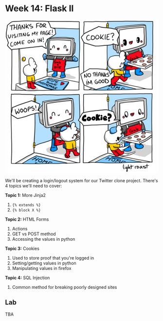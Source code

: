 # Week 14: Flask II

<center>
<img width=600px src=lkiuta60nio31.jpg />
</center>

We'll be creating a login/logout system for our Twitter clone project.
There's 4 topics we'll need to cover:

**Topic 1:** More Jinja2

1. `{% extends %}`
1. `{% block X %}`

**Topic 2:** HTML Forms

1. Actions
1. GET vs POST method
1. Accessing the values in python

**Topic 3:** Cookies

1. Used to store proof that you're logged in
1. Setting/getting values in python
1. Manipulating values in firefox

**Topic 4:** SQL Injection

1. Common method for breaking poorly designed sites

## Lab

TBA
